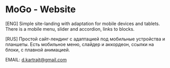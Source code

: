 # MoGo - Website
[ENG] Simple site-landing with adaptation for mobile devices and tablets. There is a mobile menu, slider and accordion, links to blocks.

[RUS] Простой сайт-лендинг с адаптацией под мобильные устройства и планшеты. Есть мобильное меню, слайдер и аккордеон, ссылки на блоки, с плавной анимацией.

EMAIL:
d.kartrajt@gmail.com
